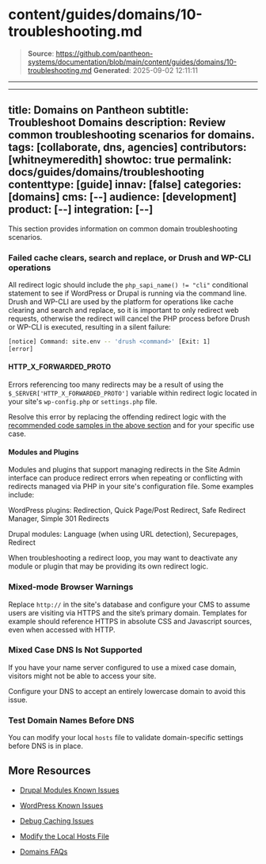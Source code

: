 # content/guides/domains/10-troubleshooting.md

> **Source**: https://github.com/pantheon-systems/documentation/blob/main/content/guides/domains/10-troubleshooting.md
> **Generated**: 2025-09-02 12:11:11

---

---
title: Domains on Pantheon
subtitle: Troubleshoot Domains
description: Review common troubleshooting scenarios for domains.
tags: [collaborate, dns, agencies]
contributors: [whitneymeredith]
showtoc: true
permalink: docs/guides/domains/troubleshooting
contenttype: [guide]
innav: [false]
categories: [domains]
cms: [--]
audience: [development]
product: [--]
integration: [--]
---

This section provides information on common domain troubleshooting scenarios.

### Failed cache clears, search and replace, or Drush and WP-CLI operations

All redirect logic should include the `php_sapi_name() != "cli"` conditional statement to see if WordPress or Drupal is running via the command line. Drush and WP-CLI are used by the platform for operations like cache clearing and search and replace, so it is important to only redirect web requests, otherwise the redirect will cancel the PHP process before Drush or WP-CLI is executed, resulting in a silent failure:

```bash
[notice] Command: site.env -- 'drush <command>' [Exit: 1]
[error]
```


#### HTTP_X_FORWARDED_PROTO

Errors referencing too many redirects may be a result of using the ` $_SERVER['HTTP_X_FORWARDED_PROTO']` variable within redirect logic located in your site's `wp-config.php` or `settings.php` file.

Resolve this error by replacing the offending redirect logic with the [recommended code samples in the above section](/guides/domains/primary-domain#redirect-to-https) and for your specific use case.

#### Modules and Plugins

Modules and plugins that support managing redirects in the Site Admin interface can produce redirect errors when repeating or conflicting with redirects managed via PHP in your site's configuration file. Some examples include:

WordPress plugins: Redirection, Quick Page/Post Redirect, Safe Redirect Manager, Simple 301 Redirects

Drupal modules: Language (when using URL detection), Securepages, Redirect

When troubleshooting a redirect loop, you may want to deactivate any module or plugin that may be providing its own redirect logic.

### Mixed-mode Browser Warnings

Replace `http://` in the site's database and configure your CMS to assume users are visiting via HTTPS and the site’s primary domain. Templates for example should reference HTTPS in absolute CSS and Javascript sources, even when accessed with HTTP.

### Mixed Case DNS Is Not Supported

If you have your name server configured to use a mixed case domain, visitors might not be able to access your site.

Configure your DNS to accept an entirely lowercase domain to avoid this issue.

### Test Domain Names Before DNS

You can modify your local `hosts` file to validate domain-specific settings before DNS is in place.

<Partial file="_hosts-file.md" />

## More Resources

- [Drupal Modules Known Issues](/modules-known-issues)

- [WordPress Known Issues](/wordpress-known-issues)

- [Debug Caching Issues](/debug-cache)

- [Modify the Local Hosts File](/guides/domains/hosts-file)

- [Domains FAQs](/guides/domains/domains-faq)